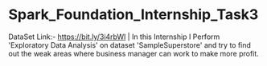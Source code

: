 # Spark_Foundation_Internship_Task3
DataSet Link:- https://bit.ly/3i4rbWl | In this Internship I Perform 'Exploratory Data Analysis' on dataset 'SampleSuperstore' and try to find out the weak areas where business manager can work to make more profit.
